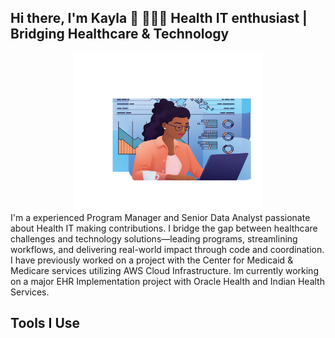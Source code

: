 ## Hi there, I'm Kayla 👋 👩🏿‍💻 Health IT enthusiast | Bridging Healthcare & Technology
<div align="center">
  <img src="https://github.com/kreid191814/kreid191814/blob/main/Shutterstock_2603055635-3.png?raw=true" width="300" />
</div>
I'm a experienced Program Manager and Senior Data Analyst passionate about Health IT making contributions. I bridge the gap between healthcare challenges and technology solutions—leading programs, streamlining workflows, and delivering real-world impact through code and coordination. I have previously worked on a project with the Center for Medicaid & Medicare services utilizing AWS Cloud Infrastructure. Im currently working on a major EHR Implementation project with Oracle Health and Indian Health Services.

## Tools I Use


<!--





-->
